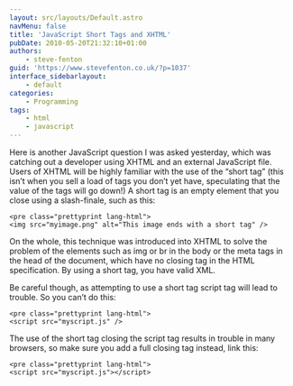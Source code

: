 ```yaml
---
layout: src/layouts/Default.astro
navMenu: false
title: 'JavaScript Short Tags and XHTML'
pubDate: 2010-05-20T21:32:10+01:00
authors:
    - steve-fenton
guid: 'https://www.stevefenton.co.uk/?p=1037'
interface_sidebarlayout:
    - default
categories:
    - Programming
tags:
    - html
    - javascript
---
```


Here is another JavaScript question I was asked yesterday, which was catching out a developer using XHTML and an external JavaScript file. Users of XHTML will be highly familiar with the use of the “short tag” (this isn’t when you sell a load of tags you don’t yet have, speculating that the value of the tags will go down!) A short tag is an empty element that you close using a slash-finale, such as this:

```
<pre class="prettyprint lang-html">
<img src="myimage.png" alt="This image ends with a short tag" />
```
On the whole, this technique was introduced into XHTML to solve the problem of the elements such as img or br in the body or the meta tags in the head of the document, which have no closing tag in the HTML specification. By using a short tag, you have valid XML.

Be careful though, as attempting to use a short tag script tag will lead to trouble. So you can’t do this:

```
<pre class="prettyprint lang-html">
<script src="myscript.js" />
```
The use of the short tag closing the script tag results in trouble in many browsers, so make sure you add a full closing tag instead, link this:

```
<pre class="prettyprint lang-html">
<script src="myscript.js"></script>
```